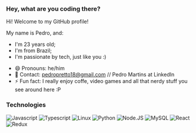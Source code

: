 ### Hey, what are you coding there?

Hi! Welcome to my GitHub profile!

My name is Pedro, and:

* I'm 23 years old;
* I'm from Brazil;
* I'm passionate by tech, just like you :) 

- 😄 Pronouns: he/him
- 📧 Contact: pedropretto18@gmail.com // Pedro Martins at LinkedIn
- ⚡ Fun fact: I really enjoy coffe, video games and all that nerdy stuff you see around here :P

### Technologies
![Javascript](https://img.shields.io/badge/-Javascript-fff?&logo=Javascript)
![Typescript](https://img.shields.io/badge/-Typescript-fff?&logo=Typescript&logoColor=blue)
![Linux](https://img.shields.io/badge/-Linux-fff?&logo=linux&logoColor=000)
![Python](https://img.shields.io/badge/-Python-fff?&logo=Python)
![Node.JS](https://img.shields.io/badge/-Node.JS-fff?&logo=Node.JS)
![MySQL](https://img.shields.io/badge/-MySQL-fff?&logo=mysql)
![React](https://img.shields.io/badge/-React-fff?&logo=React)
![Redux](https://img.shields.io/badge/-Redux-fff?&logo=Redux&logoColor=purple)
